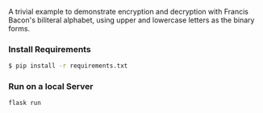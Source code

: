 A trivial example to demonstrate encryption and decryption with Francis Bacon's biliteral alphabet, using upper and lowercase
letters as the binary forms.

### Install Requirements
```sh
$ pip install -r requirements.txt
```

### Run on a local Server
```sh
flask run
```


